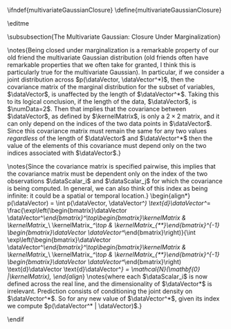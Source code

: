 \ifndef{multivariateGaussianClosure}
\define{multivariateGaussianClosure}

\editme

\subsubsection{The Multivariate Gaussian: Closure Under Marginalization}

\notes{Being closed under marginalization is a remarkable property of our old
friend the multivariate Gaussian distribution (old friends often have
remarkable properties that we often take for granted, I think this is
particularly true for the multivariate Gaussian). In particular, if we
consider a joint distribution across $p(\dataVector, \dataVector^*)$,
then the covariance matrix of the marginal distribution for the subset
of variables, $\dataVector$, is unaffected by the length of
$\dataVector^*$. Taking this to its logical conclusion, if the length of
the data, $\dataVector$, is $\numData=2$. Then that implies that the
covariance between $\dataVector$, as defined by $\kernelMatrix$, is only
a $2\times 2$ matrix, and it can only depend on the indices of the two
data points in $\dataVector$. Since this covariance matrix must remain
the same for any two values *regardless* of the length of $\dataVector$
and $\dataVector^*$ then the value of the elements of this covariance
must depend only on the two indices associated with $\dataVector$.}

\notes{Since the covariance matrix is specified pairwise, this implies that the covariance matrix must be dependent only  on the index
of the two observations $\dataScalar_i$ and $\dataScalar_j$ for which
the covariance is being computed. In general, we can also think of this
index as being infinite: it could be a spatial or temporal location.}
\begin{align*} 
p(\dataVector) = \int p(\dataVector, \dataVector^*)
\text{d}\dataVector^*=
\frac{\exp\left(\begin{bmatrix}\dataVector\
\dataVector^*\end{bmatrix}^\top\begin{bmatrix}\kernelMatrix &
\kernelMatrix_*\ \kernelMatrix_*^\top &
\kernelMatrix_{**}\end{bmatrix}^{-1} \begin{bmatrix}\dataVector
\dataVector^*\end{bmatrix}\right)}{\int
\exp\left(\begin{bmatrix}\dataVector\
\dataVector^*\end{bmatrix}^\top\begin{bmatrix}\kernelMatrix &
\kernelMatrix_*\ \kernelMatrix_*^\top &
\kernelMatrix_{**}\end{bmatrix}^{-1} \begin{bmatrix}\dataVector
\dataVector^*\end{bmatrix}\right) \text{d}\dataVector
\text{d}\dataVector^*} = \mathcal{N}(\mathbf{0} |\kernelMatrix),
\end{align*}
\notes{where each $\dataScalar_i$ is now defined across the real line, and the
dimensionality of $\dataVector*$ is irrelevant. Prediction consists of
conditioning the joint density on $\dataVector^*$. So for any new value
of $\dataVector^*$, given its index we compute
$p(\dataVector^* | \dataVector)$.}

\endif
